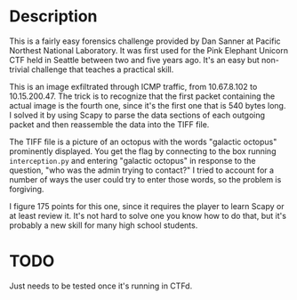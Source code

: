 # Description

This is a fairly easy forensics challenge provided by Dan Sanner at Pacific Northest 
National Laboratory. It was first used for the Pink Elephant Unicorn CTF held 
in Seattle between two and five years ago. It's an easy but non-trivial
challenge that teaches a practical skill.

This is an image exfiltrated through ICMP traffic, from 10.67.8.102 to 10.15.200.47. 
The trick is to recognize that the first packet containing the actual image is the 
fourth one, since it's the first one that is 540 bytes long. I solved it by 
using Scapy to parse the data sections of each outgoing packet and then 
reassemble the data into the TIFF file. 

The TIFF file is a picture of an octopus with the words "galactic octopus" 
prominently displayed. You get the flag by connecting to the box running
`interception.py` and entering "galactic octopus" in response to the question, 
"who was the admin trying to contact?" I tried to account for a number of 
ways the user could try to enter those words, so the problem is forgiving.

I figure 175 points for this one, since it requires the player to learn Scapy or 
at least review it. It's not hard to solve one you know how to do that, but 
it's probably a new skill for many high school students.

# TODO

Just needs to be tested once it's running in CTFd.